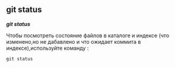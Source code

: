 ## git status

***git status***


Чтобы посмотреть состояние файлов в каталоге и индексе (что изменeно,но не дабавлено и что ожидает коммита в индексе),используйте команду :

````bash=
git status
````